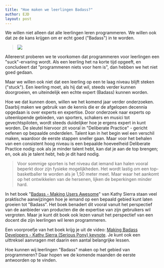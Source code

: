 ```yaml
---
title: "Hoe maken we leerlingen Badass?"
author: EJD
layout: post
---
```


We willen niet alleen dat alle leerlingen leren programmeren. We willen ook dat ze de kans krijgen om er echt goed ("Badass") in te worden.

>![]({{site.url}}/figs/Badass-fig0.png)

Allereerst  proberen we te voorkomen dat programmeren voor leerlingen een "suck"-ervaring wordt. Als een leerling het na korte tijd opgeeft, en concludeert dat "programmeren niets voor hem is", dan hebben we het niet goed gedaan.

Maar we willen ook niet dat een leerling op een te laag niveau blijft steken ("stuck"). Een leerling moet, als hij dat wil, steeds verder kunnen doorgroeien, en uiteindelijk een echte expert (Badass) kunnen worden.

Hoe we dat kunnen doen, willen we het komend jaar verder onderzoeken. Daarbij maken we gebruik  van de kennis die er de afgelopen decennia opgedaan is over experts en expertise. Door onderzoek naar experts op uiteenlopende gebieden, van sporters, schakers en musici tot gevechtspiloten, wordt steeds duidelijker hoe je ergens expert in kunt worden. De sleutel hiervoor zit vooral in "Deliberate Practice" - gericht oefenen op bepaalde onderdelen. Talent kan in het begin wel een verschil maken, waardoor de eerste stappen sneller gaan. Maar voor het behalen van een consistent hoog niveau is een bepaalde hoeveelheid Deliberate Practice nodig: ook als je minder talent hebt, kan dat je aan de top brengen; en, ook als je talent hebt, heb je dit hard nodig.

> Voor sommige sporten is het niveau dat iemand kan halen vooral beperkt door zijn fysieke mogelijkheden. Het wordt lastig om een top-basketballer te worden als je 1,50 meter meet. Maar waar het aankomt op het ontwikkelen van de hersenen, lijken de beperkingen minder hard.

In het boek "[Badass - Making Users Awesome](http://shop.oreilly.com/product/0636920036593.do)" van Kathy Sierra staan veel praktische aanwijzingen hoe je iemand op een bepaald gebied kunt laten groeien tot "Badass".  Het boek benadert dit vooral vanuit het perspectief van de aanbieder van producten die de expertise van zijn gebruikers wil vergroten. Maar je kunt dit boek ook lezen vanuit het perspectief van een docent die zijn leerlingen wil leren programmeren.

Een voorproefje van het boek krijg je uit de video: [Making Badass Developers - Kathy Sierra (Serious Pony) keynote](https://www.youtube.com/watch?v=FKTxC9pl-WM). Je kunt ook een uittreksel aanvragen met daarin een aantal belangrijke lessen.

Hoe kunnen wij leerlingen "Badass" maken op het gebied van programmeren? Daar hopen we de komende maanden de eerste antwoorden op te vinden.
